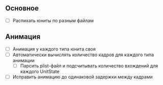 ## Основное
- [ ] Распихать юниты по разным файлам

## Анимация
- [ ] Анимация у каждого типа юнита своя
- [ ] Автоматически вычислять количество кадров для каждого типа анимации
    - [ ] Парсить plist-файл и подсчитывать количество вхождений для каждого UnitState
- [ ] Исправить анимацию до одинаковой задержки между кадрами
